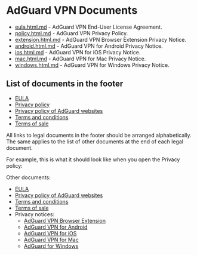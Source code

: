 
# AdGuard VPN Documents

- [eula.html.md](eula.html.md) - AdGuard VPN End-User License Agreement.
- [policy.html.md](policy.html.md) - AdGuard VPN Privacy Policy.
- [extension.html.md](privacy\extension.html.md) - AdGuard VPN Browser Extension Privacy Notice.
- [android.html.md](privacy\android.html.md) - AdGuard VPN for Android Privacy Notice.
- [ios.html.md](privacy\ios.html.md) - AdGuard VPN for iOS Privacy Notice.
- [mac.html.md](privacy\mac.html.md) - AdGuard VPN for Mac Privacy Notice.
- [windows.html.md](privacy\windows.html.md) - AdGuard VPN for Windows Privacy Notice.

## List of documents in the footer

- [EULA](eula.html.md)
- [Privacy policy](policy.html.md)
- [Privacy policy of AdGuard websites](adguard.com/website-privacy.html.md)
- [Terms and conditions](https://adguard.com/en/terms-and-conditions.html)
- [Terms of sale](https://adguard.com/en/terms-of-sale.html)

All links to legal documents in the footer should be arranged alphabetically. The same applies to the list of other documents at the end of each legal document.

For example, this is what it should look like when you open the Privacy policy:

Other documents:

- [EULA](eula.html.md)
- [Privacy policy of AdGuard websites](adguard.com/website-privacy.html.md)
- [Terms and conditions](https://adguard.com/en/terms-and-conditions.html)
- [Terms of sale](https://adguard.com/en/terms-of-sale.html)
- Privacy notices:
    - [AdGuard VPN Browser Extension](privacy\extension.html.md)
    - [AdGuard VPN for Android](privacy\android.html.md)
    - [AdGuard VPN for iOS](privacy\ios.html.md)
    - [AdGuard VPN for Mac](privacy\mac.html.md)
    - [AdGuard for Windows](privacy\windows.html.md)
